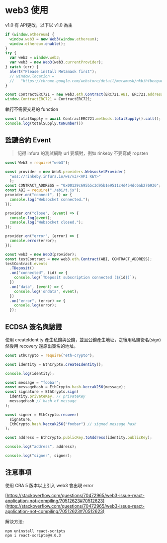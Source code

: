# web3 使用

v1.0 有 API更改，以下以 v1.0 為主

```javascript
if (window.ethereum) {
  window.web3 = new Web3(window.ethereum);
  window.ethereum.enable();
}
try {
  var web3 = window.web3;
  var web3 = new Web3(web3.currentProvider);
} catch (err) {
  alert("Please install Metamask first");
  // window.location =
  //   "https://chrome.google.com/webstore/detail/metamask/nkbihfbeogaeaoehlefnkodbefgpgknn";
}

const ContractERC721 = new web3.eth.Contract(ERC721.ABI, ERC721.address);
window.ContractERC721 = ContractERC721;
```

執行不需要交易的 function

```javascript
const totalSupply = await ContractERC721.methods.totalSupply().call();
console.log(totalSupply.toNumber())
```

## 監聽合約 Event&#x20;

> 記得 infura 的測試網路 url 要填對，例如 rinkeby 不要寫成 ropsten

```javascript
const Web3 = require("web3");

const provider = new Web3.providers.WebsocketProvider(
  "wss://rinkeby.infura.io/ws/v3/<API KEY>"
  );
const CONTRACT_ADDRESS = "0x00129c695b5c3d95b1e9511c4d454dc6ab276936";
const ABI = require("./abi/t.js");
provider.on("connect", () => {
  console.log("Websocket connected.");
});

provider.on("close", (event) => {
  console.log(event);
  console.log("Websocket closed.");
});

provider.on("error", (error) => {
  console.error(error);
});

const web3 = new Web3(provider);
const testContract = new web3.eth.Contract(ABI, CONTRACT_ADDRESS);
testContract.events
  .TDeposit()
  .on("connected", (id) => {
    console.log(`TDeposit subscription connected (${id})`);
  })
  .on("data", (event) => {
    console.log('ondata', event);
  })
  .on("error", (error) => {
    console.log(error);
  });
```

## ECDSA 簽名與驗證

使用 createIdentity 產生私鑰與公鑰，並且公鑰產生地址，之後用私鑰簽名(sign)然後用 recovery 還原出簽名的地址。

```javascript
const EthCrypto = require("eth-crypto");

const identity = EthCrypto.createIdentity();

console.log(identity);

const message = "foobar";
const messageHash = EthCrypto.hash.keccak256(message);
const signature = EthCrypto.sign(
  identity.privateKey, // privateKey
  messageHash // hash of message
);

const signer = EthCrypto.recover(
  signature,
  EthCrypto.hash.keccak256("foobar") // signed message hash
);

const address = EthCrypto.publicKey.toAddress(identity.publicKey);

console.log("address", address);

console.log("signer", signer);
```

## 注意事項

使用 CRA 5 版本以上引入 web3 會出現 error

[https://stackoverflow.com/questions/70472965/web3-issue-react-application-not-compiling/70512623#70512623](https://stackoverflow.com/questions/70472965/web3-issue-react-application-not-compiling/70512623#70512623)

解決方法:

```
npm uninstall react-scripts
npm i react-scripts@4.0.3
```

